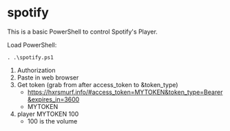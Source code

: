 # spotify

This is a basic PowerShell to control Spotify's Player.

Load PowerShell:

```
. .\spotify.ps1
```

1. Authorization
2. Paste in web browser
3. Get token (grab from after access_token to &token_type)
	- https://hxrsmurf.info/#access_token=MYTOKEN&token_type=Bearer&expires_in=3600
	- MYTOKEN
4. player MYTOKEN 100
	- 100 is the volume
 
